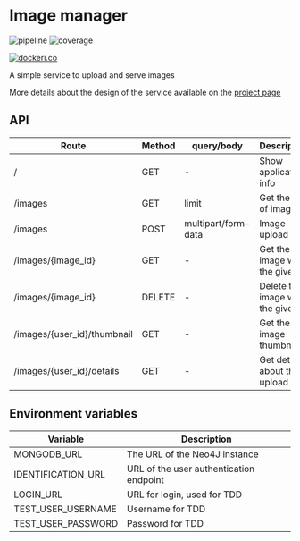 # Image manager

![pipeline](https://gitlab.com/moreillon_k8s/image_manager/badges/master/pipeline.svg)
![coverage](https://gitlab.com/moreillon_k8s/image_manager/badges/master/coverage.svg)

[![dockeri.co](https://dockeri.co/image/moreillon/image-manager)](https://hub.docker.com/r/moreillon/image-manager)

A simple service to upload and serve images

More details about the design of the service available on the [project page](https://articles.maximemoreillon.com/articles/112)


## API
| Route | Method | query/body | Description |
| --- | --- | --- | --- |
| / | GET | - | Show application info |
| /images | GET | limit | Get the list of images |
| /images | POST | multipart/form-data | Image upload |
| /images/{image_id} | GET | - | Get the image with the given ID |
| /images/{image_id} | DELETE | - | Delete the image with the given ID |
| /images/{user_id}/thumbnail | GET | - | Get the image thumbnail |
| /images/{user_id}/details | GET | - | Get details about the upload |

## Environment variables
| Variable  | Description |
| --- | --- |
| MONGODB_URL | The URL of the Neo4J instance |
| IDENTIFICATION_URL | URL of the user authentication endpoint |
| LOGIN_URL | URL for login, used for TDD |
| TEST_USER_USERNAME | Username for TDD |
| TEST_USER_PASSWORD | Password for TDD |
